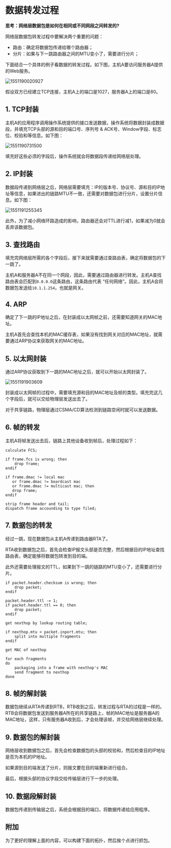 # 数据转发过程

**思考：网络层数据包是如何在相同或不同网段之间转发的?**

网络层数据包转发过程中要解决两个重要的问题：

* 路由：确定将数据包传递给哪个路由器；
* 分片：如果与下一跳路由器之间的MTU变小了，需要进行分片；



下面结合一个具体的例子看数据的转发过程。如下图，主机A要访问服务器A提供的Web服务。

![1551190020927](assets/1551190020927.png)



假设双方已经建立TCP连接，主机A上的端口是1027，服务器A上的端口是80。

## 1. TCP封装

主机A的应用程序调用操作系统提供的接口发送数据，操作系统将数据封装成数据段，并填充TCP头部的源和目的端口号、序列号 & ACK号、Window字段、标志位、校验和等信息。如下图：

![1551190731500](assets/1551190731500.png)

填充好这些必须的字段后，操作系统就会将数据段传递给网络层处理。

## 2. IP封装

数据段传递到网络层之后，网络层需要填充：IP的版本号、协议号、源和目的IP地址等信息，如果进出的链路MTU不一致，还需要对数据包进行分片，设置分片信息。如下图：

![1551191255345](assets/1551191255345.png)

此外，为了减小网络环路造成的影响，路由器还会对TTL进行减1，如果减为0就会丢弃该数据包。

## 3. 查找路由

填充完网络层所需的各个字段后，接下来就需要通过查路由表，确定将数据包的下一跳了。

主机A和服务器A不在同一个网段，因此，需要通过路由器进行转发。主机A查找路由表会匹配到`0.0.0.0`这条路由，这条路由代表 “任何网络”。因此，主机A会将数据包发送给`10.1.1.254`，也就是网关。

## 4. ARP

确定了下一跳的IP地址之后，在封装成以太网帧之前，还需要知道网关的MAC地址。

主机A首先会查找本机的MAC缓存表，如果没有找到网关对应的MAC地址，就需要通过ARP协议来获取网关的MAC地址。

## 5. 以太网封装

通过ARP协议获取到下一跳的MAC地址之后，就可以开始以太网封装了。

![1551191903609](assets/1551191903609.png)

封装成以太网帧的过程中，需要填充源和目的MAC地址及帧的类型。填充完这几个字段后，就可以交给物理层发送出去了。

对于共享链路，物理层通过CSMA/CD算法检测到链路空闲时就可以发送数据。

## 6. 帧的转发

主机A将帧发送出去后，链路上其他设备收到帧后，处理过程如下：

```
calculate FCS;

if frame.fcs is wrong; then
	drop frame;
endif

if frame.dmac != local mac
   or frame.dmac != boardcast mac
   or frame.dmac != multicast mac; then
   drop frame;
endif

strip frame header and tail;
dispatch frame accounding to type filed;
```

## 7. 数据包的转发

经过一跳，现在数据包从主机A传递到路由器RTA了。

RTA收到数据包之后，首先会检查IP报文头部是否完整，然后根据目的IP地址查找路由表，确定能够将数据包转发到目的端。

此外还需要处理报文的TTL，如果到下一跳的链路的MTU变小了，还需要进行分片。

```
if packet.header.checksum is wrong; then
	drop packet;
endif

packet.header.ttl -= 1;
if packet.header.ttl == 0; then
	drop packet;
endif

get nexthop by lookup routing table;

if nexthop.mtu < packet.inport.mtu; then
	split into multiple fragments
endif

get MAC of nexthop

for each fragments
do
	packaging into a frame with nexthop's MAC
	send fragment to nexthop
done
```

## 8. 帧的解封装

数据包继续从RTA传递到RTB，RTB收到之后，转发过程与RTA的过程是一样的。RTB会将数据包发送到服务器A所在的共享链路上，帧的MAC地址是服务器A的MAC地址，这样，只有服务器A收到后，才会处理该帧，并交给网络层继续处理。



## 9. 数据包的解封装

网络层收到数据包之后，首先会检查数据包的头部的校验和，然后检查目的IP地址是否为本机的IP地址。

如果源到目的端发送了分片，则报文要在目的端重新进行组合。

最后，根据头部的协议字段交给传输层进行下一步的处理。



## 10. 数据段解封装

数据包传递到传输层之后，系统会根据目的端口，将数据传递给应用程序。



## 附加

为了更好的理解上面的内容，可以构建下面的拓扑，然后挨个点进行抓包。

